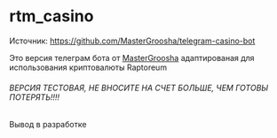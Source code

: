 # rtm_casino

Источник: https://github.com/MasterGroosha/telegram-casino-bot

Это версия телеграм бота от <a href="https://github.com/MasterGroosha">MasterGroosha</a> адаптированая для использования криптовалюты Raptoreum 
<H6>ВЕРСИЯ ТЕСТОВАЯ, НЕ ВНОСИТЕ НА СЧЕТ БОЛЬШЕ, ЧЕМ ГОТОВЫ ПОТЕРЯТЬ!!!!</H6>

Вывод в разработке

